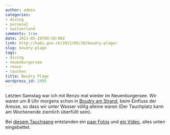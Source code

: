 ```yaml
---
author: admin
categories:
- diving
- personal
- switzerland
comments: true
date: 2011-05-20T09:50:00Z
link: http://habi.gna.ch/2011/05/20/boudry-plage/
slug: boudry-plage
tags:
- diving
- neuenburgersee
- renzo
- tauchen
title: Boudry Plage
wordpress_id: 2495
---
```


Letzten Samstag war ich mit Renzo mal wieder im Neuenburgersee. Wir waren um 8 Uhr morgens schon in [Boudry am Strand](http://www.swiss-divers.ch/index.php?option=com_mtree&task=viewlink&link_id=106&Itemid=50), beim Einfluss der Areuse, so dass wir unter Wasser völlig alleine waren (Der Tauchplatz kann am Wochenende ziemlich überfüllt sein).

Bei [diesem Tauchgang](http://habi.gna.ch/divelog/2011.05.14.boudry.plage.pdf) entstanden ein [paar Fotos](http://grobmotoriker.ch/fotos/index.php?type=sets&setId=72157626592151989) und [ein Video](http://vimeo.com/23980103), alles unten eingebettet.







